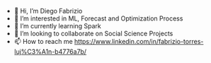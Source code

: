 - 👋 Hi, I’m Diego Fabrizio
- 👀 I’m interested in ML, Forecast and Optimization Process
- 🌱 I’m currently learning Spark
- 💞️ I’m looking to collaborate on Social Science Projects
- 📫 How to reach me https://www.linkedin.com/in/fabrizio-torres-luj%C3%A1n-b4776a7b/

<!---
diegoft12/diegoft12 is a ✨ special ✨ repository because its `README.md` (this file) appears on your GitHub profile.
You can click the Preview link to take a look at your changes.
--->
